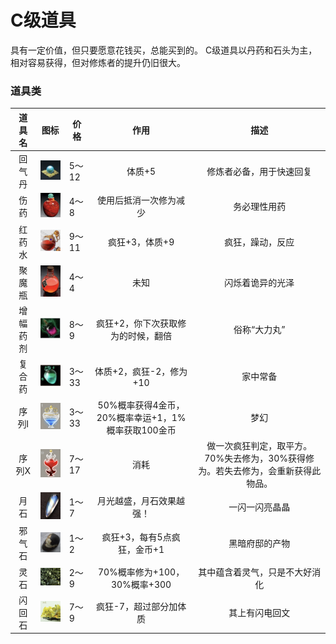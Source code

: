 # C级道具

具有一定价值，但只要愿意花钱买，总能买到的。
C级道具以丹药和石头为主，相对容易获得，但对修炼者的提升仍旧很大。

### 道具类

|道具名		|图标																								|价格	|作用												|           描述																	|
| :------:	| :----------------------------------------------------------:										| -----	| :------------------------------------------------:| :----------------------:															|
|  回气丹	| <img src="../img/image-20200318002617845.png" alt="image-20200318002617845" style="width:75px;" />| 5～12	|                       体质+5						| 修炼者必备，用于快速回复															|
|  伤药		| <img src="../img/image-20200318010509264.png" alt="image-20200318010509264" style="width:75px;" />| 4～8	|          使用后抵消一次修为减少					|       务必理性用药																|
|  红药水	| <img src="../img/image-20200318003633495.png" alt="image-20200318003633495" style="width:75px;" />| 9～11	|                   疯狂+3，体质+9					|     疯狂，躁动，反应																|
|  聚魔瓶	| <img src="../img/image-20200318004152309.png" alt="image-20200318004152309" style="width:75px;" />| 4～4	|   未知    	|     闪烁着诡异的光泽																|
|  增幅药剂	| <img src="../img/image-20200318004657045.png" alt="image-20200318004657045" style="width:75px;" />| 8～9	|         疯狂+2，你下次获取修为的时候，翻倍		|      俗称“大力丸”																|
|  复合药	| <img src="../img/image-20200318005224528.png" alt="image-20200318005224528" style="width:75px;" />| 3～33	|              体质+2，疯狂-2，修为+10				|      家中常备																		|
|  序列I	| <img src="../img/image-20200318005943956.png" alt="image-20200318005943956" style="width:75px;" />| 3～33	| 50%概率获得4金币，20%概率幸运+1，1%概率获取100金币|           梦幻																	|
|  序列X	| <img src="../img/image-20200318010744032.png" alt="image-20200318010744032" style="width:75px;" />| 7～17																								|  消耗	|做一次疯狂判定，取平方。70%失去修为，30%获得修为。若失去修为，会重新获得此物品。|           诱惑																	|
| 月石		| <img src="../img/image-20200318011118476.png" alt="image-20200318011118476" style="width:75px;" />| 1～7	| 月光越盛，月石效果越强！|  一闪一闪亮晶晶																	|
| 邪气石	| <img src="../img/image-20200318011925063.png" alt="image-20200318011925063" style="width:75px;" />| 1～2	|              疯狂+3，每有5点疯狂，金币+1			| 黑暗府邸的产物																	|
| 灵石		| <img src="../img/image-20200318093547129.png" alt="image-20200318011925063" style="width:75px;" />| 2～9	|              70%概率修为+100，30%概率+300					| 其中蕴含着灵气，只是不大好消化													|
| 闪回石	| <img src="../img/image-20200318094150985.png" alt="image-20200318011925063" style="width:75px;" />| 7～9	|              疯狂-7，超过部分加体质				| 其上有闪电回文																	|





